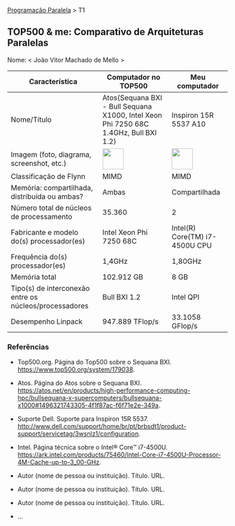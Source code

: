 [Programação Paralela](https://github.com/AndreaInfUFSM/elc139-2018a) > T1

TOP500 & me: Comparativo de Arquiteturas Paralelas
--------------------------------------------------

Nome: < João Vitor Machado de Mello >

| Característica                                            | Computador no TOP500  | Meu computador  |
| --------------------------------------------------------- | --------------------- | --------------- |
| Nome/Título                                               | Atos(Sequana BXI - Bull Sequana X1000, Intel Xeon Phi 7250 68C 1.4GHz, Bull BXI 1.2)                      |    Inspiron 15R 5537 A10             |
| Imagem (foto, diagrama, screenshot, etc.)                 | <img src="https://insidehpc.com/wp-content/uploads/2016/04/sequana-cell.jpg" width="48"> | <img src="https://www.notebookcheck.info/uploads/tx_nbc2/laptop-inspiron-15r-5537-pdp-1.jpg" width="48">|
| Classificação de Flynn                                    |           MIMD            |            MIMD     |
| Memória: compartilhada, distribuída ou ambas?             |            Ambas           |         Compartilhada        |
| Número total de núcleos de processamento                  |           	35.360             |        2           |
| Fabricante e modelo do(s) processador(es)                 |              Intel Xeon Phi 7250 68C         |    Intel(R) Core(TM) i7-4500U CPU             |
| Frequência do(s) processador(es)                          |          1,4GHz             |        1,80GHz          |
| Memória total                                             |            102.912 GB           |       8 GB          |
| Tipo(s) de interconexão entre os núcleos/processadores    |             Bull BXI 1.2          |      Intel QPI           |
| Desempenho Linpack                                        |            947.889 TFlop/s           |       33.1058 GFlop/s          |

### Referências
- Top500.org. Página do Top500 sobre o Sequana BXI. https://www.top500.org/system/179038.
- Atos. Página do Atos sobre o Sequana BXI. https://atos.net/en/products/high-performance-computing-hpc/bullsequana-x-supercomputers/bullsequana-x1000#1496321743305-4f1f87ac-f6f71e2e-349a.
- Suporte Dell. Suporte para Inspiron 15R 5537. http://www.dell.com/support/home/br/pt/brbsdt1/product-support/servicetag/3wsnlz1/configuration.
- Intel. Página técnica sobre o Intel® Core™ i7-4500U. https://ark.intel.com/products/75460/Intel-Core-i7-4500U-Processor-4M-Cache-up-to-3_00-GHz.

- Autor (nome de pessoa ou instituição). Título. URL.
- Autor (nome de pessoa ou instituição). Título. URL.
- Autor (nome de pessoa ou instituição). Título. URL.
- ...
